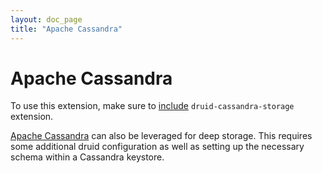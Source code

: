 ```yaml
---
layout: doc_page
title: "Apache Cassandra"
---
```


<!--
  ~ Licensed to the Apache Software Foundation (ASF) under one
  ~ or more contributor license agreements.  See the NOTICE file
  ~ distributed with this work for additional information
  ~ regarding copyright ownership.  The ASF licenses this file
  ~ to you under the Apache License, Version 2.0 (the
  ~ "License"); you may not use this file except in compliance
  ~ with the License.  You may obtain a copy of the License at
  ~
  ~   http://www.apache.org/licenses/LICENSE-2.0
  ~
  ~ Unless required by applicable law or agreed to in writing,
  ~ software distributed under the License is distributed on an
  ~ "AS IS" BASIS, WITHOUT WARRANTIES OR CONDITIONS OF ANY
  ~ KIND, either express or implied.  See the License for the
  ~ specific language governing permissions and limitations
  ~ under the License.
  -->

# Apache Cassandra

To use this extension, make sure to [include](../../operations/including-extensions.html) `druid-cassandra-storage` extension.

[Apache Cassandra](http://www.datastax.com/what-we-offer/products-services/datastax-enterprise/apache-cassandra) can also 
be leveraged for deep storage.  This requires some additional druid configuration as well as setting up the necessary 
schema within a Cassandra keystore.
